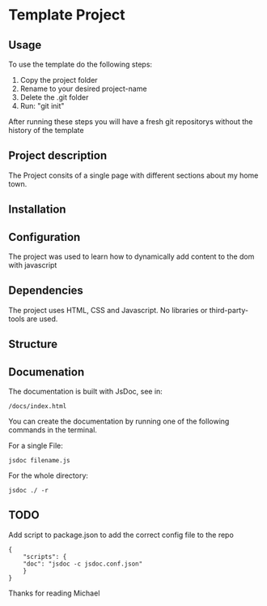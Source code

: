 # Template Project

## Usage

To use the template do the following steps:

1. Copy the project folder
2. Rename to your desired project-name
3. Delete the .git folder
4. Run: "git init"

After running these steps you will have a fresh git repositorys without the history of the template

## Project description

The Project consits of a single page with different sections about my home town.

## Installation

## Configuration

The project was used to learn how to dynamically add content to the dom with javascript

## Dependencies

The project uses HTML, CSS and Javascript.
No libraries or third-party-tools are used.

## Structure

## Documenation

The documentation is built with JsDoc, see in:

    /docs/index.html

You can create the documentation by running one of the following commands in the terminal.

For a single File:

    jsdoc filename.js

For the whole directory:

    jsdoc ./ -r

## TODO

Add script to package.json to add the correct config file to the repo

    {
        "scripts": {
        "doc": "jsdoc -c jsdoc.conf.json"
        }
    }

Thanks for reading
Michael
